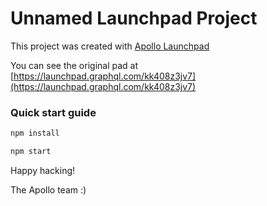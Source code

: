 # Unnamed Launchpad Project



This project was created with [Apollo Launchpad](https://launchpad.graphql.com)

You can see the original pad at [https://launchpad.graphql.com/kk408z3jv7](https://launchpad.graphql.com/kk408z3jv7)

### Quick start guide

```bash
npm install

npm start
```





Happy hacking!

The Apollo team :)
